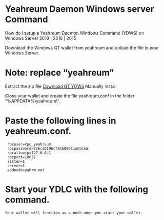 # Yeahreum Daemon Windows server Command

 How do I setup a Yeahreum Daemon Windows Command (YDWS) on Windows Server 2019 |  2018 | 2015


 Download the Windows QT wallet from yeahreum and upload the file to your Windows Server.

 # Note: replace “yeahreum”


 Extract the zip file [Download GT YDWS](https://api.server.yeahreum.net/daemon/wserver/) Manually Install


 Close your wallet and create the file yeahreum.conf in the folder “%APPDATA%\yeahreum\”.


 # Paste the following lines in yeahreum.conf.

```
 rpcuser=rpc_yeahreum
 rpcpassword=7c6ca5196c481b88011a6bcea
 rpcallowip=127.0.0.1
 rpcport=10037
 listen=1
 server=1
 addnode=yahrm.net
```

# Start your YDLC with the following command.

```
Your wallet will function as a node when you start your wallet.
```
